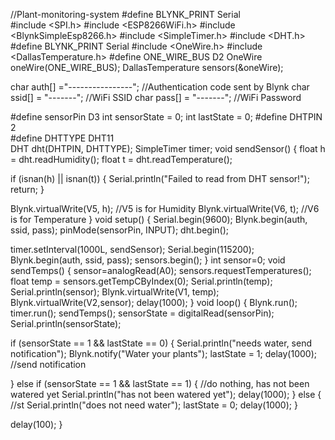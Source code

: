 //Plant-monitoring-system
#define BLYNK_PRINT Serial   
#include <SPI.h>
#include <ESP8266WiFi.h>
#include <BlynkSimpleEsp8266.h>
#include <SimpleTimer.h>
#include <DHT.h>
#define BLYNK_PRINT Serial
#include <OneWire.h>
#include <DallasTemperature.h>
#define ONE_WIRE_BUS D2
OneWire oneWire(ONE_WIRE_BUS);
DallasTemperature sensors(&oneWire);

char auth[] ="----------------";               //Authentication code sent by Blynk
char ssid[] = "-------";                       //WiFi SSID
char pass[] = "-------";                       //WiFi Password

#define sensorPin D3 
int sensorState = 0;
int lastState = 0;
#define DHTPIN 2    
#define DHTTYPE DHT11     
DHT dht(DHTPIN, DHTTYPE);
SimpleTimer timer;
void sendSensor()
{
  float h = dht.readHumidity();
  float t = dht.readTemperature();

  if (isnan(h) || isnan(t)) {
    Serial.println("Failed to read from DHT sensor!");
    return;
  }
 
  Blynk.virtualWrite(V5, h);  //V5 is for Humidity
  Blynk.virtualWrite(V6, t);  //V6 is for Temperature
}
void setup()
{
  Serial.begin(9600);
  Blynk.begin(auth, ssid, pass);
   pinMode(sensorPin, INPUT);
  dht.begin();

  timer.setInterval(1000L, sendSensor);
  Serial.begin(115200);
  Blynk.begin(auth, ssid, pass);
   sensors.begin();
}
int sensor=0;
void sendTemps()
{
sensor=analogRead(A0);
sensors.requestTemperatures();
float temp = sensors.getTempCByIndex(0); 
Serial.println(temp);
Serial.println(sensor);
Blynk.virtualWrite(V1, temp);
Blynk.virtualWrite(V2,sensor);
delay(1000);
}
void loop()
{
  Blynk.run(); 
  timer.run(); 
  sendTemps();
  sensorState = digitalRead(sensorPin);
Serial.println(sensorState);

if (sensorState == 1 && lastState == 0) {
  Serial.println("needs water, send notification");
  Blynk.notify("Water your plants");
  lastState = 1;
  delay(1000);
//send notification
    
  } 
  else if (sensorState == 1 && lastState == 1) {
    //do nothing, has not been watered yet
  Serial.println("has not been watered yet");
  delay(1000);
  }
  else {
    //st
    Serial.println("does not need water");
    lastState = 0;
    delay(1000);
  }
  
  delay(100);
}
